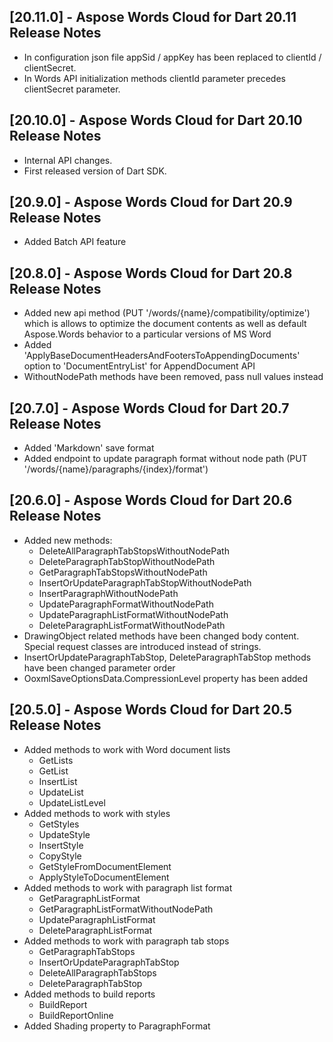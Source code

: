 ## [20.11.0] - Aspose Words Cloud for Dart 20.11 Release Notes

- In configuration json file appSid / appKey has been replaced to clientId / clientSecret.
- In Words API initialization methods clientId parameter precedes clientSecret parameter.


## [20.10.0] - Aspose Words Cloud for Dart 20.10 Release Notes

- Internal API changes.
- First released version of Dart SDK.

## [20.9.0] - Aspose Words Cloud for Dart 20.9 Release Notes

- Added Batch API feature


## [20.8.0] - Aspose Words Cloud for Dart 20.8 Release Notes

- Added new api method (PUT '/words/{name}/compatibility/optimize') which is allows to optimize the document contents as well as default Aspose.Words behavior to a particular versions of MS Word
- Added 'ApplyBaseDocumentHeadersAndFootersToAppendingDocuments' option to 'DocumentEntryList' for AppendDocument API
- WithoutNodePath methods have been removed, pass null values instead


## [20.7.0] - Aspose Words Cloud for Dart 20.7 Release Notes

- Added 'Markdown' save format
- Added endpoint to update paragraph format without node path (PUT '/words/{name}/paragraphs/{index}/format')


## [20.6.0] - Aspose Words Cloud for Dart 20.6 Release Notes

- Added new methods:
  - DeleteAllParagraphTabStopsWithoutNodePath
  - DeleteParagraphTabStopWithoutNodePath
  - GetParagraphTabStopsWithoutNodePath
  - InsertOrUpdateParagraphTabStopWithoutNodePath
  - InsertParagraphWithoutNodePath
  - UpdateParagraphFormatWithoutNodePath
  - UpdateParagraphListFormatWithoutNodePath
  - DeleteParagraphListFormatWithoutNodePath
- DrawingObject related methods have been changed body content. Special request classes are introduced instead of strings.
- InsertOrUpdateParagraphTabStop, DeleteParagraphTabStop methods have been changed parameter order
- OoxmlSaveOptionsData.CompressionLevel property has been added


## [20.5.0] - Aspose Words Cloud for Dart 20.5 Release Notes

- Added methods to work with Word document lists
  - GetLists
  - GetList
  - InsertList
  - UpdateList
  - UpdateListLevel
- Added methods to work with styles
  - GetStyles
  - UpdateStyle
  - InsertStyle
  - CopyStyle
  - GetStyleFromDocumentElement
  - ApplyStyleToDocumentElement
- Added methods to work with paragraph list format
  - GetParagraphListFormat
  - GetParagraphListFormatWithoutNodePath
  - UpdateParagraphListFormat
  - DeleteParagraphListFormat
- Added methods to work with paragraph tab stops
  - GetParagraphTabStops
  - InsertOrUpdateParagraphTabStop
  - DeleteAllParagraphTabStops
  - DeleteParagraphTabStop
- Added methods to build reports
  - BuildReport
  - BuildReportOnline
- Added Shading property to ParagraphFormat
